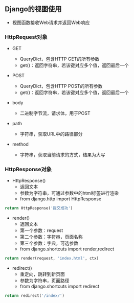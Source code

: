 ## Django的视图使用

- 视图函数接收Web请求并返回Web响应

### HttpRequest对象

- GET
  - QueryDict，包含HTTP GET的所有参数
  - get()：返回字符串，若该键对应多个值，返回最后一个

- POST
  - QueryDict，包含HTTP POST的所有参数
  - get()：返回字符串，若该键对应多个值，返回最后一个

- body
  - 二进制字节流，请求体，用于POST

- path
  - 字符串，获取URL中的路径部分

- method
  - 字符串，获取当前请求的方式，结果为大写

### HttpResponse对象

- HttpResponse()
  - 返回文本
  - 参数为字符串，可通过参数中的html标签进行渲染
  - from django.http import HttpResponse

```py
return HttpResponse('提交成功')
```

- render()
  - 返回文本
  - 第一个参数：request
  - 第二个参数：字符串，页面名称
  - 第三个参数：字典，可选参数
  - from django.shortcuts import render,redirect

```python
return render(request, 'index.html', ctx)
```

- redirect()
  - 重定向，跳转到新页面
  - 参数为字符串，页面路径
  - from django.shortcuts import redirect

```python
return redirect('/index/')
```